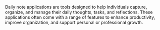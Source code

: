 Daily note applications are tools designed to help individuals capture, organize, and manage their daily thoughts, tasks, and reflections. These applications often come with a range of features to enhance productivity, improve organization, and support personal or professional growth.
